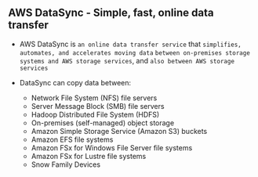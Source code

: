 ## AWS DataSync - Simple, fast, online data transfer

- AWS DataSync is `an online data transfer service` that `simplifies, automates, and accelerates moving data` `between on-premises storage systems and AWS storage services`, and `also between AWS storage services`

- DataSync can copy data between:

  - Network File System (NFS) file servers
  - Server Message Block (SMB) file servers
  - Hadoop Distributed File System (HDFS)
  - On-premises (self-managed) object storage
  - Amazon Simple Storage Service (Amazon S3) buckets
  - Amazon EFS file systems
  - Amazon FSx for Windows File Server file systems
  - Amazon FSx for Lustre file systems
  - Snow Family Devices

